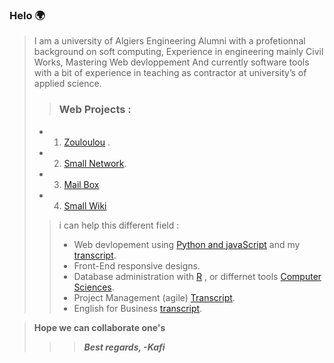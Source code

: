 ### Helo 🌍 

>I am a university of Algiers Engineering  Alumni with a profetionnal background on soft computing,
Experience in engineering mainly Civil Works, Mastering Web devloppement And currently software tools with a bit of experience in teaching as contractor at university’s of applied science.
>>### Web Projects  :
>- 1. [Zouloulou](https://youtu.be/adUXjfNohmw) .
>- 2. [Small Network](https://www.youtube.com/watch?v=H5g-S4LF7rA).
>- 3. [Mail Box](https://youtu.be/8hLDxBDQugY)
>- 4. [Small Wiki](https://youtu.be/afFiHaY1WRg)
>>i can help this different field  :
>>- Web devlopement using  [Python and javaScript](https://credentials.edx.org/credentials/7ca9badd84c344d593af5aeb759ad5c4/) and my [transcript](https://records.edx.org/90f4789c25494670ade712cc8b590f5c).
>>- Front-End responsive designs.
>>- Database administration with  [R](https://courses.edx.org/certificates/4217a624e961448f83b408477323da42) , or differnet tools  [Computer Sciences](https://certificates.cs50.io/a8536a9a-99ea-40c9-a7d7-b9d18b188446.pdf?size=letter). 
>>- Project Management (agile) [Transcript](https://credentials.edx.org/records/programs/shared/f0f85dca2e214b2fb8d050e021bf763b).
>>- English for Business [transcript](https://records.edx.org/shared/b731cf9f921647d380e26199591234fd).

>**Hope we can collaborate one's** 
>>>***Best regards, -Kafi***


